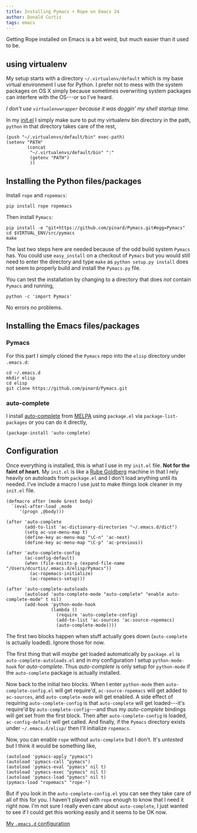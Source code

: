 ```yaml
---
title: Installing Pymacs + Rope on Emacs 24
author: Donald Curtis
tags: emacs
---
```


Getting Rope installed on Emacs is a bit weird, but much easier than it used to be.

## using virtualenv

My setup starts with a directory `~/.virtualenv/default` which is my base virtual environment I use for Python.  I prefer not to mess with the system packages on OS X simply because sometimes overwriting system packages can interfere with the OS---or so I've heard.

*I don't use `virtualenvwrapper` because it was doggin' my shell startup time.*

In my [init.el](https://github.com/milkypostman/dotemacs/blob/master/init.el) I simply make sure to put my virtualenv bin directory in the path, `python` in that directory takes care of the rest,

    (push "~/.virtualenvs/default/bin" exec-path)
    (setenv "PATH"
            (concat
             "~/.virtualenvs/default/bin" ":"
             (getenv "PATH")
             ))


## Installing the Python files/packages

Install `rope` and `ropemacs`:

    pip install rope ropemacs
    
Then install `Pymacs`:

    pip install -e "git+https://github.com/pinard/Pymacs.git#egg=Pymacs"
    cd $VIRTUAL_ENV/src/pymacs
    make
    
The last two steps here are needed because of the odd build system `Pymacs` has.  You could use `easy_install` on a checkout of `Pymacs` but you would still need to enter the directory and type `make` as `python setup.py install` does not seem to properly build and install the `Pymacs.py` file.

You can test the installation by changing to a directory that does *not* contain `Pymacs` and running,

    python -c 'import Pymacs'
    
No errors no problems.


## Installing the Emacs files/packages

### Pymacs

For this part I simply cloned the `Pymacs` repo into the `elisp` directory under `.emacs.d`:

    cd ~/.emacs.d
    mkdir elisp
    cd elisp
    git clone https://github.com/pinard/Pymacs.git

### auto-complete

I install [auto-complete](http://cx4a.org/software/auto-complete/) from [MELPA](http://melpa.milkbox.net) using `package.el` via `package-list-packages` or you can do it directly,

    (package-install 'auto-complete)
    


## Configuration

Once everything is installed, this is what I use in my `init.el` file.  **Not for the faint of heart.**  My `init.el` is like a [Rube Goldberg](https://en.wikipedia.org/wiki/Rube_Goldberg) machine in that I rely heavily on autoloads from `package.el` and I don't load anything until its needed.  I've include a macro I use just to make things look cleaner in my `init.el` file.

    (defmacro after (mode &rest body)
      `(eval-after-load ,mode
         '(progn ,@body)))

    (after 'auto-complete
           (add-to-list 'ac-dictionary-directories "~/.emacs.d/dict")
           (setq ac-use-menu-map t)
           (define-key ac-menu-map "\C-n" 'ac-next)
           (define-key ac-menu-map "\C-p" 'ac-previous))
    
    (after 'auto-complete-config
           (ac-config-default)
           (when (file-exists-p (expand-file-name "/Users/dcurtis/.emacs.d/elisp/Pymacs"))
             (ac-ropemacs-initialize)
             (ac-ropemacs-setup)))
    
    (after 'auto-complete-autoloads
           (autoload 'auto-complete-mode "auto-complete" "enable auto-complete-mode" t nil)
           (add-hook 'python-mode-hook
                     (lambda ()
                       (require 'auto-complete-config)
                       (add-to-list 'ac-sources 'ac-source-ropemacs)
                       (auto-complete-mode))))
    
The first two blocks happen when stuff actually goes down (`auto-complete` is actually loaded).  Ignore those for now.

The first thing that will *maybe* get loaded automatically by `package.el` is `auto-complete-autoloads.el` and in my configuration I setup `python-mode-hook` for *auto-complete*.  Thus *auto-complete* is only setup for `python-mode` if the `auto-complete` package is actually installed.

Now back to the initial two blocks.  When I enter `python-mode` then `auto-complete-config.el` will get require'd, `ac-source-ropemacs` will get added to `ac-sources`, and `auto-complete-mode` will get enabled.  A side effect of requiring `auto-complete-config` is that `auto-complete` will get loaded---it's require'd by `auto-complete-config`---and thus my *auto-complete* bindings will get set from the first block.  Then after `auto-complete-config` is loaded, `ac-config-default` will get called.  And finally, if the `Pymacs` directory exists under `~/.emacs.d/elisp/` then I'll initialize `ropemacs`.  

Now, you can enable `rope` without `auto-complete` but I don't.  It's *untested* but I think it would be something like,

    (autoload 'pymacs-apply "pymacs")
    (autoload 'pymacs-call "pymacs")
    (autoload 'pymacs-eval "pymacs" nil t)
    (autoload 'pymacs-exec "pymacs" nil t)
    (autoload 'pymacs-load "pymacs" nil t)
    (pymacs-load "ropemacs" "rope-")
    
But if you look in the `auto-complete-config.el` you can see they take care of all of this for you.  I haven't played with `rope` enough to know that I need it right now.  I'm not sure I really even care about `auto-complete`, I just wanted to see if I could get this working easily and it seems to be OK now.


[My `.emacs.d` configuration](https://github.com/milkypostman/dotemacs)
